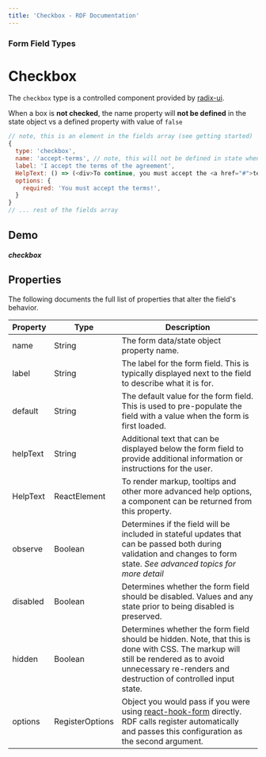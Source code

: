 ```yaml
---
title: 'Checkbox - RDF Documentation'
---
```


### Form Field Types

# Checkbox

The `checkbox` type is a controlled component provided by [radix-ui](https://www.radix-ui.com/docs/primitives/components/checkbox).

When a box is **not checked**, the name property will **not be defined** in the state object vs a defined property with value of `false`

```js
// note, this is an element in the fields array (see getting started)
{
  type: 'checkbox',
  name: 'accept-terms', // note, this will not be defined in state when box is not checked
  label: 'I accept the terms of the agreement',
  HelpText: () => (<div>To continue, you must accept the <a href="#">terms</a></div>),
  options: {
    required: 'You must accept the terms!',
  }
}
// ... rest of the fields array

```

## Demo

##### checkbox


## Properties

The following documents the full list of properties that alter the field's behavior.

| Property   | Type | Description |
|--|--|--|
| name       | String | The form data/state object property name. |
| label      | String | The label for the form field. This is typically displayed next to the field to describe what it is for. |
| default    | String | The default value for the form field. This is used to pre-populate the field with a value when the form is first loaded.                                                                                                                                                          |
| helpText   | String | Additional text that can be displayed below the form field to provide additional information or instructions for the user.                                                                                                                                                                                                                      |
| HelpText   | ReactElement | To render markup, tooltips and other more advanced help options, a component can be returned from this property.                                                                                                                                                                                              |
| observe    | Boolean | Determines if the field will be included in stateful updates that can be passed both during validation and changes to form state. *See advanced topics for more detail*                                                                                                                                                                                     |
| disabled   | Boolean | Determines whether the form field should be disabled. Values and any state prior to being disabled is preserved.                                                                                                                                                                                   |
| hidden     | Boolean | Determines whether the form field should be hidden. Note, that this is done with CSS. The markup will still be rendered as to avoid unnecessary re-renders and destruction of controlled input state.                                                                                                                    |
| options    | RegisterOptions  | Object you would pass if you were using [react-hook-form](https://react-hook-form.com/api/useform/register) directly. RDF calls register automatically and passes this configuration as the second argument.

